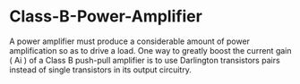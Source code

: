 # Class-B-Power-Amplifier
A power amplifier must produce a considerable amount of power amplification so as to drive a load. One way to greatly boost the current gain ( Ai ) of a Class B push-pull amplifier is to use Darlington transistors pairs instead of single transistors in its output circuitry.
